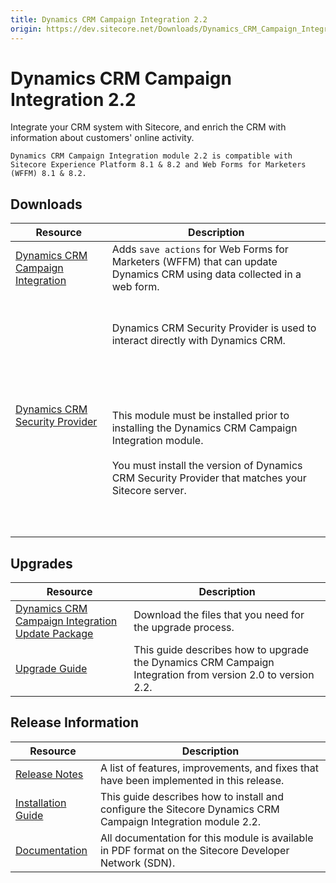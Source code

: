 ```yaml
---
title: Dynamics CRM Campaign Integration 2.2
origin: https://dev.sitecore.net/Downloads/Dynamics_CRM_Campaign_Integration_module/2x/Dynamics_CRM_Campaign_Integration_22.aspx
---
```


# Dynamics CRM Campaign Integration 2.2

Integrate your CRM system with Sitecore, and enrich the CRM with information about customers' online activity.

`Dynamics CRM Campaign Integration module 2.2 is compatible with Sitecore Experience Platform 8.1 & 8.2 and Web Forms for Marketers (WFFM) 8.1 & 8.2.`

## Downloads

 | Resource | Description |
 | --- | --- |
 | [Dynamics CRM Campaign Integration](https://sitecoredev.azureedge.net/~/media/D48D3E177B0040DE9F597B16EDDFFD67.ashx?date=20170106T003037) | Adds `save actions` for Web Forms for Marketers (WFFM) that can update Dynamics CRM using data collected in a web form. |
 | [Dynamics CRM Security Provider](https://dev.sitecore.net:443/downloads/Dynamics%20CRM%20Security%20Provider) | <br /><br />Dynamics CRM Security Provider is used to interact directly with Dynamics CRM.<br /><br />  <Alert variant='warning' mb={4}><br />    <AlertIcon /><br />    <br /><br />This module must be installed prior to installing the Dynamics CRM Campaign Integration module.<br /><br />You must install the version of Dynamics CRM Security Provider that matches your Sitecore server.<br /><br /><br />  </Alert><br />   |

## Upgrades

 | Resource | Description |
 | --- | --- |
 | [Dynamics CRM Campaign Integration Update Package](https://sitecoredev.azureedge.net/~/media/464709B23995484AA5B131B6D663EA1F.ashx?date=20170106T002955) | Download the files that you need for the upgrade process. |
 | [Upgrade Guide](https://sitecoredev.azureedge.net/~/media/EE80B322E480410E88314274735F221C.ashx?date=20160822T193134) | This guide describes how to upgrade the Dynamics CRM Campaign Integration from version 2.0 to version 2.2. |

## Release Information

 | Resource | Description |
 | --- | --- |
 | [Release Notes](https://dev.sitecore.net:443/downloads/Dynamics%20CRM%20Campaign%20Integration%20module/2x/Dynamics%20CRM%20Campaign%20Integration%2022/Release%20Notes) | A list of features, improvements, and fixes that have been implemented in this release. |
 | [Installation Guide](https://sitecoredev.azureedge.net/~/media/766A802B411E42F286847151D49351DD.ashx?date=20160822T193049) | This guide describes how to install and configure the Sitecore Dynamics CRM Campaign Integration module 2.2. |
 | [Documentation](https://sdn.sitecore.net/Products/Dynamics%20CRM%20Campaign%20Integration/DCRMCI21/Documentation) | All documentation for this module is available in PDF format on the Sitecore Developer Network (SDN). |